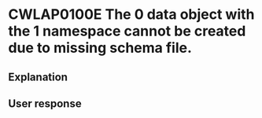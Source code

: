 # CWLAP0100E The 0 data object with the 1 namespace cannot be created due to missing schema file.

## Explanation

## User response